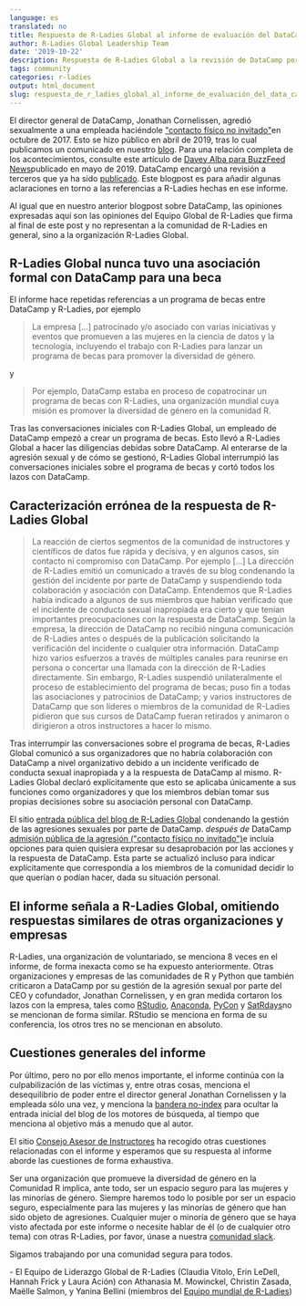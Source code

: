 ```yaml
---
language: es
translated: no
title: Respuesta de R-Ladies Global al informe de evaluación del DataCamp
author: R-Ladies Global Leadership Team
date: '2019-10-22'
description: Respuesta de R-Ladies Global a la revisión de DataCamp por parte de terceros
tags: community
categories: r-ladies
output: html_document
slug: respuesta_de_r_ladies_global_al_informe_de_evaluación_del_data_camp
---
```


El director general de DataCamp, Jonathan Cornelissen, agredió sexualmente a una empleada haciéndole ["contacto físico no invitado"](https://www.datacamp.com/community/blog/note-to-our-community)en octubre de 2017.
Esto se hizo público en abril de 2019, tras lo cual publicamos un comunicado en nuestro [blog](https://blog.rladies.org/post/statement-about-datacamp/).
Para una relación completa de los acontecimientos, consulte este artículo de [Davey Alba para BuzzFeed News](https://www.buzzfeednews.com/article/daveyalba/datacamp-sexual-harassment-metoo-tech-startup)publicado en mayo de 2019.
DataCamp encargó una revisión a terceros que ya ha sido [publicado](https://assets.datacamp.com/working-ideal-independent-third-party-review-of-datacamp.pdf).
Este blogpost es para añadir algunas aclaraciones en torno a las referencias a R-Ladies hechas en ese informe.

Al igual que en nuestro anterior blogpost sobre DataCamp, las opiniones expresadas aquí son las opiniones del Equipo Global de R-Ladies que firma al final de este post y no representan a la comunidad de R-Ladies en general, sino a la organización R-Ladies Global.

## R-Ladies Global nunca tuvo una asociación formal con DataCamp para una beca

El informe hace repetidas referencias a un programa de becas entre DataCamp y R-Ladies, por ejemplo

> La empresa [...] patrocinado y/o asociado con varias iniciativas y eventos que promueven a las mujeres en la ciencia de datos y la tecnología, incluyendo el trabajo con R-Ladies para lanzar un programa de becas para promover la diversidad de género.

y

> Por ejemplo, DataCamp estaba en proceso de copatrocinar un programa de becas con R-Ladies, una organización mundial cuya misión es promover la diversidad de género en la comunidad R.

Tras las conversaciones iniciales con R-Ladies Global, un empleado de DataCamp empezó a crear un programa de becas.
Esto llevó a R-Ladies Global a hacer las diligencias debidas sobre DataCamp.
Al enterarse de la agresión sexual y de cómo se gestionó, R-Ladies Global interrumpió las conversaciones iniciales sobre el programa de becas y cortó todos los lazos con DataCamp.

## Caracterización errónea de la respuesta de R-Ladies Global

> La reacción de ciertos segmentos de la comunidad de instructores y científicos de datos fue rápida y decisiva, y en algunos casos, sin contacto ni compromiso con DataCamp. Por ejemplo [...] La dirección de R-Ladies emitió un comunicado a través de su blog condenando la gestión del incidente por parte de DataCamp y suspendiendo toda colaboración y asociación con DataCamp. Entendemos que R-Ladies había indicado a algunos de sus miembros que habían verificado que el incidente de conducta sexual inapropiada era cierto y que tenían importantes preocupaciones con la respuesta de DataCamp. Según la empresa, la dirección de DataCamp no recibió ninguna comunicación de R-Ladies antes o después de la publicación solicitando la verificación del incidente o cualquier otra información. DataCamp hizo varios esfuerzos a través de múltiples canales para reunirse en persona o concertar una llamada con la dirección de R-Ladies directamente. Sin embargo, R-Ladies suspendió unilateralmente el proceso de establecimiento del programa de becas; puso fin a todas las asociaciones y patrocinios de DataCamp; y varios instructores de DataCamp que son líderes o miembros de la comunidad de R-Ladies pidieron que sus cursos de DataCamp fueran retirados y animaron o dirigieron a otros instructores a hacer lo mismo.

Tras interrumpir las conversaciones sobre el programa de becas, R-Ladies Global comunicó a sus organizadores que no habría colaboración con DataCamp a nivel organizativo debido a un incidente verificado de conducta sexual inapropiada y a la respuesta de DataCamp al mismo.
R-Ladies Global declaró explícitamente que esto se aplicaba únicamente a sus funciones como organizadores y que los miembros debían tomar sus propias decisiones sobre su asociación personal con DataCamp.

El sitio [entrada pública del blog de R-Ladies Global](https://blog.rladies.org/post/statement-about-datacamp/) condenando la gestión de las agresiones sexuales por parte de DataCamp. *después de* DataCamp [admisión pública de la agresión ("contacto físico no invitado")](https://www.datacamp.com/community/blog/note-to-our-community)e incluía opciones para quien quisiera expresar su desaprobación por las acciones y la respuesta de DataCamp.
Esta parte se actualizó incluso para indicar explícitamente que correspondía a los miembros de la comunidad decidir lo que querían o podían hacer, dada su situación personal.

## El informe señala a R-Ladies Global, omitiendo respuestas similares de otras organizaciones y empresas

R-Ladies, una organización de voluntariado, se menciona 8 veces en el informe, de forma inexacta como se ha expuesto anteriormente.
Otras organizaciones y empresas de las comunidades de R y Python que también criticaron a DataCamp por su gestión de la agresión sexual por parte del CEO y cofundador, Jonathan Cornelissen, y en gran medida cortaron los lazos con la empresa, tales como [RStudio](https://twitter.com/rstudio/status/1117889763711696896), [Anaconda](https://www.anaconda.com/updated-statement-about-our-relationship-with-datacamp/), [PyCon](https://pycon.blogspot.com/2019/04/an-update-regarding-pycon-2019-sponsor.html) y [SatRdays](https://satrdays.org/blog/2019/04/14/datacamp-sponsorship/)no se mencionan de forma similar.
RStudio se menciona en forma de su conferencia, los otros tres no se mencionan en absoluto.

## Cuestiones generales del informe

Por último, pero no por ello menos importante, el informe continúa con la culpabilización de las víctimas y, entre otras cosas, menciona el desequilibrio de poder entre el director general Jonathan Cornelissen y la empleada sólo una vez, y menciona la [bandera no-index](https://twitter.com/noamross/status/1116709899159916544) para ocultar la entrada inicial del blog de los motores de búsqueda, al tiempo que menciona al objetivo más a menudo que al autor.

El sitio [Consejo Asesor de Instructores](https://twitter.com/AllenDowney/status/1184568115880976384) ha recogido otras cuestiones relacionadas con el informe y esperamos que su respuesta al informe aborde las cuestiones de forma exhaustiva.

Ser una organización que promueve la diversidad de género en la Comunidad R implica, ante todo, ser un espacio seguro para las mujeres y las minorías de género.
Siempre haremos todo lo posible por ser un espacio seguro, especialmente para las mujeres y las minorías de género que han sido objeto de agresiones.
Cualquier mujer o minoría de género que se haya visto afectada por este informe o necesite hablar de él (o de cualquier otro tema) con otras R-Ladies, por favor, únase a nuestra [comunidad slack](https://rladies-community-slack.herokuapp.com/).

Sigamos trabajando por una comunidad segura para todos.

\- El Equipo de Liderazgo Global de R-Ladies (Claudia Vitolo, Erin LeDell, Hannah Frick y Laura Ación) con Athanasia M.
Mowinckel, Christin Zasada, Maëlle Salmon, y Yanina Bellini (miembros del [Equipo mundial de R-Ladies](https://rladies.org/about-us/team/))


